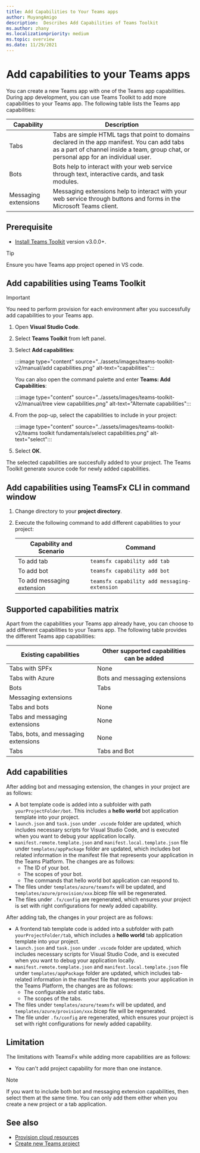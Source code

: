 ```yaml
---
title: Add Capabilities to Your Teams apps
author: MuyangAmigo
description:  Describes Add Capabilities of Teams Toolkit
ms.author: zhany
ms.localizationpriority: medium
ms.topic: overview
ms.date: 11/29/2021
---
```


# Add capabilities to your Teams apps

You can create a new Teams app with one of the Teams app capabilities. During app development, you can use Teams Toolkit to add more capabilities to your Teams app. The following table lists the Teams app capabilities:

|**Capability**|**Description**|
|--------|-------------|
| Tabs |  Tabs are simple HTML tags that point to domains declared in the app manifest. You can add tabs as a part of channel inside a team, group chat, or personal app for an individual user.|
| Bots |  Bots help to interact with your web service through text, interactive cards, and task modules.|
| Messaging extensions | Messaging extensions help to interact with your web service through buttons and forms in the Microsoft Teams client.|

## Prerequisite

* [Install Teams Toolkit](https://marketplace.visualstudio.com/items?itemName=TeamsDevApp.ms-teams-vscode-extension) version v3.0.0+.

> [!TIP]
> Ensure you have Teams app project opened in VS code.

## Add capabilities using Teams Toolkit

> [!IMPORTANT]
> You need to perform provision for each environment after you successfully add capabilities to your Teams app.

1. Open **Visual Studio Code**.
1. Select **Teams Toolkit** from left panel.
1. Select **Add capabilities**:

    :::image type="content" source="../assets/images/teams-toolkit-v2/manual/add capabilities.png" alt-text="capabilities":::

   You can also open the command palette and enter **Teams: Add Capabilities**: 
      
    :::image type="content" source="../assets/images/teams-toolkit-v2/manual/tree view capabilities.png" alt-text="Alternate capabilities":::

1. From the pop-up, select the capabilities to include in your project:

    :::image type="content" source="../assets/images/teams-toolkit-v2/teams toolkit fundamentals/select capabilities.png" alt-text="select":::

1. Select **OK**.

The selected capabilities are succesfully added to your project. The Teams Toolkit generate source code for newly added capabilities.

## Add capabilities using TeamsFx CLI in command window

1. Change directory to your **project directory**.
1. Execute the following command to add different capabilities to your project:

   |Capability and Scenario| Command|
   |-----------------------|----------|
   |To add tab|`teamsfx capability add tab`|
   |To add bot|`teamsfx capability add bot`|
   |To add messaging extension|`teamsfx capability add messaging-extension`|

## Supported capabilities matrix

Apart from the capabilities your Teams app already have, you can choose to add different capabilities to your Teams app. The following table provides the different Teams app capabilities: 

|Existing capabilities|Other supported capabilities can be added|
|--------------------|--------------------|
|Tabs with SPFx|None|
|Tabs with Azure|Bots and messaging extensions|
|Bots|Tabs|
|Messaging extensions| |Tab and Bot||
|Tabs and bots|None|
|Tabs and messaging extensions|None|
|Tabs, bots, and messaging extensions|None|
|Tabs |Tabs and Bot|

## Add capabilities

After adding bot and messaging extension, the changes in your project are as follows:

- A bot template code is added into a subfolder with path `yourProjectFolder/bot`. This includes a **hello world** bot application template into your project.
- `launch.json` and `task.json` under `.vscode` folder are updated, which includes necessary scripts for Visual Studio Code, and is executed when you want to debug your application locally. 
- `manifest.remote.template.json` and `manifest.local.template.json` file under `templates/appPackage` folder are updated, which includes bot related information in the manifest file that represents your application in the Teams Platform. The changes are as follows:
  - The ID of your bot.
  - The scopes of your bot.
  - The commands that hello world bot application can respond to.
- The files under `templates/azure/teamsfx` will be updated, and `templates/azure/provision/xxx`.bicep file will be regenerated.
- The files under `.fx/config` are regenerated, which ensures your project is set with right configurations for newly added capability.

After adding tab, the changes in your project are as follows:

- A frontend tab template code is added into a subfolder with path `yourProjectFolder/tab`, which includes a **hello world** tab application template into your project.
- `launch.json` and `task.json` under `.vscode` folder are updated, which includes necessary scripts for Visual Studio Code, and is executed when you want to debug your application locally. 
- `manifest.remote.template.json` and `manifest.local.template.json` file under `templates/appPackage` folder are updated, which includes tab-related information in the manifest file that represents your application in the Teams Platform, the changes are as follows:
  - The configurable and static tabs.
  - The scopes of the tabs.
- The files under `templates/azure/teamsfx` will be updated, and `templates/azure/provision/xxx`.bicep file will be regenerated.
- The file under `.fx/config` are regenerated, which ensures your project is set with right configurations for newly added capability.

## Limitation

The limitations with TeamsFx while adding more capabilities are as follows:

- You can't add project capability for more than one instance.


> [!NOTE]
> If you want to include both bot and messaging extension capabilities, then select them at the same time. You can only add them either when you create a new project or a tab application.

## See also

* [Provision cloud resources](provision.md)
* [Create new Teams project](create-new-project.md)
